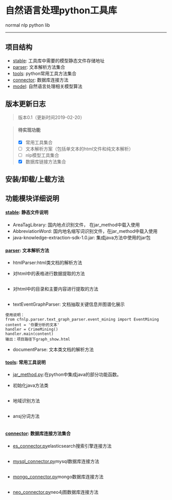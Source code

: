 # 自然语言处理python工具库

normal nlp python lib


-----

## 项目结构

* [stable](cfnlp/stable): 工具库中需要的模型静态文件存储地址
* [parser](cfnlp/parser): 文本解析方法集合
* [tools](cfnlp/tools): python常用工具方法集合
* [connector](cfnlp/tools/connector): 数据库连接方法
* [model](cfnlp/model): 自然语言处理相关模型算法

## 版本更新日志

> 版本0.1（更新时间2019-02-20）

> #### 待实现功能
>-[X] 常用工具集合
>- [ ] 文本解析方案（包括单文本的html文件和纯文本解析）
>- [ ] nlp模型工具集合
>- [X] 数据库链接方法集合

## 安装/卸载/上载方法


## 功能模块详细说明

#### [stable](cfnlp/stable): 静态文件说明
* AreaTagLibrary: 国内地点识别文件， 在jar_method中载入使用
* AbbreviationWord: 国内地名缩写词识别文件，在jar_method中载入使用
* java-knowledge-extraction-sdk-1.0.jar: 集成java方法中使用的jar包

#### [parser](cfnlp/parse): 文本解析方法

* htmlParser:html类文档的解析方法

- 对html中的表格进行数据提取的方法
```

```
- 对html中的目录和主要内容进行提取的方法
```

```
* textEventGraphParser: 文档抽取关键信息并图谱化展示
```
使用说明：
from cfnlp.parser.text_graph_parser.event_mining import EventMining
content = '你要分析的文本'
handler = CrimeMining()
handler.main(content)
输出：项目路径下graph_show.html
```
* documentParse: 文本类文档的解析方法

#### [tools](cfnlp/tools): 常用工具说明

* [jar_method.py](cfnlp/tools/jar_method.py):在python中集成java的部分功能函数。

- 初始化java方法类
```

```

- 地域识别方法
```

```

- ansj分词方法
```

```

#### [connector](cfnlp/tools/connector): 数据库连接方法集合

- [es_connector.py](cfnlp/tools/connector/es_connector.py)elasticsearch搜索引擎连接方法
```

```

- [mysql_connector.py](cfnlp/tools/connector/mysql_connector.py)mysql数据库连接方法
```

```

- [mongo_connector.py](cfnlp/tools/connector/mongo_connector.py)mongo数据库连接方法
```

```

- [neo_connector.py](cfnlp/tools/connector/neo_connector.py)neo4j图数据库连接方法
